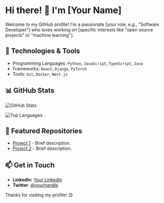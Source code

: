 # Hi there! 👋 I'm [Your Name]

Welcome to my GitHub profile! I'm a passionate [your role, e.g., "Software Developer"] who loves working on [specific interests like "open source projects" or "machine learning"].

## 🔧 Technologies & Tools
- Programming Languages: `Python`, `JavaScript`, `TypeScript`, `Java`
- Frameworks: `React`, `Django`, `PyTorch`
- Tools: `Git`, `Docker`, `Next.js`

## 📊 GitHub Stats
![GitHub Stats](https://github-readme-stats.vercel.app/api?username=Harsh-D-2004&show_icons=true&theme=radical)

![Top Languages](https://github-readme-stats.vercel.app/api/top-langs/?username=Harsh-D-2004&layout=compact&theme=radical)

## 🌟 Featured Repositories
- [Project 1](https://github.com/Harsh-D-2004/project1) - Brief description.
- [Project 2](https://github.com/Harsh-D-2004/project2) - Brief description.

## 📫 Get in Touch
- **LinkedIn**: [Your LinkedIn](https://linkedin.com/in/yourprofile)
- **Twitter**: [@yourhandle](https://twitter.com/yourhandle)

Thanks for visiting my profile! 😊
